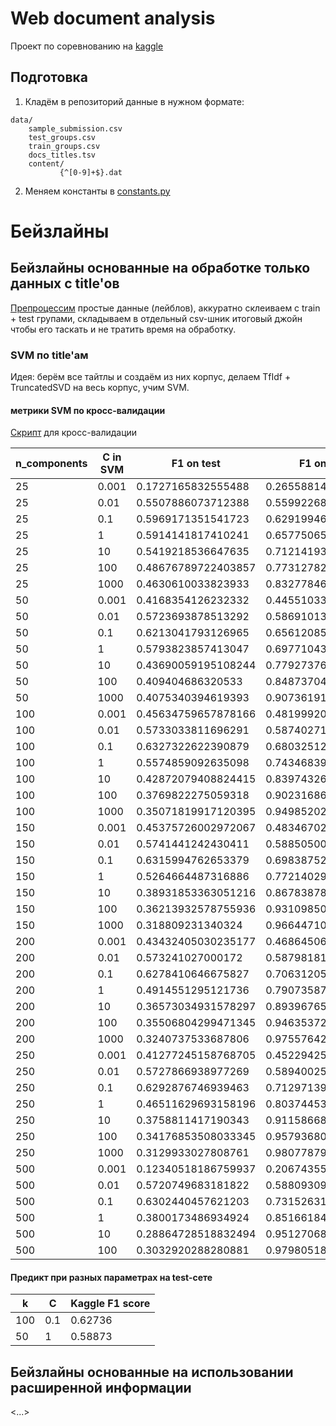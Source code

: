 
# Web document analysis

Проект по соревнованию на [kaggle](https://www.kaggle.com/competitions/anomaly-detection-competition-ml1-ts-autumn-2023/overview)


## Подготовка

1. Кладём в репозиторий данные в нужном формате:
```
data/  
    sample_submission.csv
    test_groups.csv  
    train_groups.csv
    docs_titles.tsv
    content/
           {^[0-9]+$}.dat
```

2. Меняем константы в [constants.py](./constants.py)


# Бейзлайны 


## Бейзлайны основанные на обработке только данных с title'ов 

[Препроцессим](pipelines%2Ftitles_preprocessing.py) простые данные (лейблов), 
аккуратно склеиваем с train + test групами, складываем в отдельный csv-шник итоговый джойн
чтобы его таскать и не тратить время на обработку. 

### SVM по title'ам

Идея: берём все тайтлы и создаём из них корпус, 
делаем TfIdf + TruncatedSVD на весь корпус, учим SVM.

#### метрики SVM по кросс-валидации
[Скрипт](./pipelines/svm/svm_titles_crossval.py) для кросс-валидации

| n_components | C in SVM | F1 on test          | F1 on train         |
|--------------|----------|---------------------|---------------------|
| 25           | 0.001    | 0.1727165832555488  | 0.26558814786900126 | 
| 25           | 0.01     | 0.5507886073712388  | 0.5599226853856151  | 
| 25           | 0.1      | 0.5969171351541723  | 0.6291994631395694  | 
| 25           | 1        | 0.5914141817410241  | 0.6577506589845903  | 
| 25           | 10       | 0.5419218536647635  | 0.712141936449977   | 
| 25           | 100      | 0.48676789722403857 | 0.7731278239493349  | 
| 25           | 1000     | 0.4630610033823933  | 0.8327784631757436  | 
| 50           | 0.001    | 0.4168354126232332  | 0.44551033578408583 | 
| 50           | 0.01     | 0.5723693878513292  | 0.5869101378712435  | 
| 50           | 0.1      | 0.6213041793126965  | 0.6561208528346018  | 
| 50           | 1        | 0.5793823857413047  | 0.6977104334062287  | 
| 50           | 10       | 0.43690059195108244 | 0.7792737614744663  | 
| 50           | 100      | 0.409404686320533   | 0.8487370409377979  | 
| 50           | 1000     | 0.4075340394619393  | 0.9073619180899415  | 
| 100          | 0.001    | 0.45634759657878166 | 0.4819992021978008  | 
| 100          | 0.01     | 0.5733033811696291  | 0.5874027125694135  | 
| 100          | 0.1      | 0.6327322622390879  | 0.6803251258184246  | 
| 100          | 1        | 0.5574859092635098  | 0.7434683961379955  | 
| 100          | 10       | 0.42872079408824415 | 0.8397432657214761  | 
| 100          | 100      | 0.3769822275059318  | 0.9023168660075918  | 
| 100          | 1000     | 0.35071819917120395 | 0.9498520270933983  | 
| 150          | 0.001    | 0.45375726002972067 | 0.4834670200756072  | 
| 150          | 0.01     | 0.5741441242430411  | 0.5885050093388922  | 
| 150          | 0.1      | 0.6315994762653379  | 0.6983875270340908  | 
| 150          | 1        | 0.5264664487316886  | 0.7721402985320639  | 
| 150          | 10       | 0.38931853363051216 | 0.867838783812425   | 
| 150          | 100      | 0.36213932578755936 | 0.9310985044848111  | 
| 150          | 1000     | 0.318809231340324   | 0.9664471040834004  | 
| 200          | 0.001    | 0.43432405030235177 | 0.46864506641655057 | 
| 200          | 0.01     | 0.573241027000172   | 0.5879818156792811  | 
| 200          | 0.1      | 0.6278410646675827  | 0.706312052380532   | 
| 200          | 1        | 0.4914551295121736  | 0.7907358731003925  | 
| 200          | 10       | 0.36573034931578297 | 0.8939676541971261  | 
| 200          | 100      | 0.35506804299471345 | 0.9463537246631006  | 
| 200          | 1000     | 0.3240737533687806  | 0.9755764270292963  | 
| 250          | 0.001    | 0.41277245158768705 | 0.4522942569425242  | 
| 250          | 0.01     | 0.5727866938977269  | 0.5894002591861673  | 
| 250          | 0.1      | 0.6292876746939463  | 0.7129713967724246  | 
| 250          | 1        | 0.46511629693158196 | 0.8037445333412603  | 
| 250          | 10       | 0.3758811417190343  | 0.9115866801329512  | 
| 250          | 100      | 0.34176853508033345 | 0.9579368033526248  | 
| 250          | 1000     | 0.3129933027808761  | 0.9807787955721367  | 
| 500          | 0.001    | 0.12340518186759937 | 0.20674355068118536 | 
| 500          | 0.01     | 0.5720749683181822  | 0.5880930935376105  | 
| 500          | 0.1      | 0.6302440457621203  | 0.7315263176885379  | 
| 500          | 1        | 0.3800173486934924  | 0.85166184105965    | 
| 500          | 10       | 0.28864728518832494 | 0.9512706892940888  | 
| 500          | 100      | 0.3032920288280881  | 0.9798051893743253  | 


#### Предикт при разных параметрах на test-сете

| k   | C   | Kaggle F1 score |
|-----|-----|-----------------|
| 100 | 0.1 | 0.62736         |
| 50  | 1   | 0.58873         |



## Бейзлайны основанные на использовании расширенной информации
 <...>